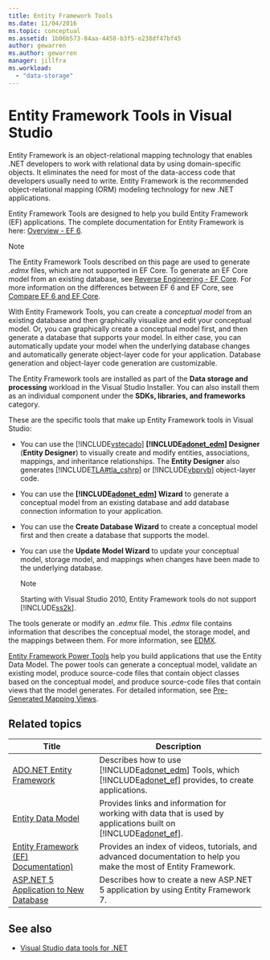 ```yaml
---
title: Entity Framework Tools
ms.date: 11/04/2016
ms.topic: conceptual
ms.assetid: 1b06b573-84aa-4458-b3f5-e238df47bf45
author: gewarren
ms.author: gewarren
manager: jillfra
ms.workload:
  - "data-storage"
---
```

# Entity Framework Tools in Visual Studio

Entity Framework is an object-relational mapping technology that enables .NET developers to work with relational data by using domain-specific objects. It eliminates the need for most of the data-access code that developers usually need to write. Entity Framework is the recommended object-relational mapping (ORM) modeling technology for new .NET applications.

Entity Framework Tools are designed to help you build Entity Framework (EF) applications. The complete documentation for Entity Framework is here: [Overview - EF 6](/ef/ef6/).

  > [!NOTE]
  > The Entity Framework Tools described on this page are used to generate *.edmx* files, which are not supported in EF Core. To generate an EF Core model from an existing database, see [Reverse Engineering - EF Core](/ef/core/managing-schemas/scaffolding). For more information on the differences between EF 6 and EF Core, see [Compare EF 6 and EF Core](/ef/efcore-and-ef6/).

With Entity Framework Tools, you can create a *conceptual model* from an existing database and then graphically visualize and edit your conceptual model. Or, you can graphically create a conceptual model first, and then generate a database that supports your model. In either case, you can automatically update your model when the underlying database changes and automatically generate object-layer code for your application. Database generation and object-layer code generation are customizable.

The Entity Framework tools are installed as part of the **Data storage and processing** workload in the Visual Studio Installer. You can also install them as an individual component under the **SDKs, libraries, and frameworks** category.

These are the specific tools that make up Entity Framework tools in Visual Studio:

- You can use the [!INCLUDE[vstecado](../data-tools/includes/vstecado_md.md)] **[!INCLUDE[adonet_edm](../data-tools/includes/adonet_edm_md.md)] Designer** (**Entity Designer**) to visually create and modify entities, associations, mappings, and inheritance relationships. The **Entity Designer** also generates [!INCLUDE[TLA#tla_cshrp](../data-tools/includes/tlasharptla_cshrp_md.md)] or [!INCLUDE[vbprvb](../code-quality/includes/vbprvb_md.md)] object-layer code.

- You can use the **[!INCLUDE[adonet_edm](../data-tools/includes/adonet_edm_md.md)] Wizard** to generate a conceptual model from an existing database and add database connection information to your application.

- You can use the **Create Database Wizard** to create a conceptual model first and then create a database that supports the model.

- You can use the **Update Model Wizard** to update your conceptual model, storage model, and mappings when changes have been made to the underlying database.

  > [!NOTE]
  > Starting with Visual Studio 2010, Entity Framework tools do not support [!INCLUDE[ss2k](../data-tools/includes/ss2k_md.md)].

The tools generate or modify an *.edmx* file. This *.edmx* file contains information that describes the conceptual model, the storage model, and the mappings between them. For more information, see [EDMX](https://docs.microsoft.com/ef/ef6/).

[Entity Framework Power Tools](https://marketplace.visualstudio.com/items?itemName=EntityFrameworkTeam.EntityFrameworkPowerToolsBeta4) help you build applications that use the Entity Data Model. The power tools can generate a conceptual model, validate an existing model, produce source-code files that contain object classes based on the conceptual model, and produce source-code files that contain views that the model generates. For detailed information, see [Pre-Generated Mapping Views](https://docs.microsoft.com/ef/ef6/fundamentals/performance/pre-generated-views).

## Related topics

| Title | Description |
| - | - |
| [ADO.NET Entity Framework](/dotnet/framework/data/adonet/ef/index) | Describes how to use [!INCLUDE[adonet_edm](../data-tools/includes/adonet_edm_md.md)] Tools, which [!INCLUDE[adonet_ef](../data-tools/includes/adonet_ef_md.md)] provides, to create applications. |
| [Entity Data Model](/dotnet/framework/data/adonet/entity-data-model) | Provides links and information for working with data that is used by applications built on [!INCLUDE[adonet_ef](../data-tools/includes/adonet_ef_md.md)]. |
| [Entity Framework (EF) Documentation)](https://docs.microsoft.com/ef/ef6/get-started) | Provides an index of videos, tutorials, and advanced documentation to help you make the most of Entity Framework. |
| [ASP.NET 5 Application to New Database](https://docs.efproject.net/en/latest/platforms/aspnetcore/new-db.html) | Describes how to create a new ASP.NET 5 application by using Entity Framework 7. |

## See also

- [Visual Studio data tools for .NET](../data-tools/visual-studio-data-tools-for-dotnet.md)